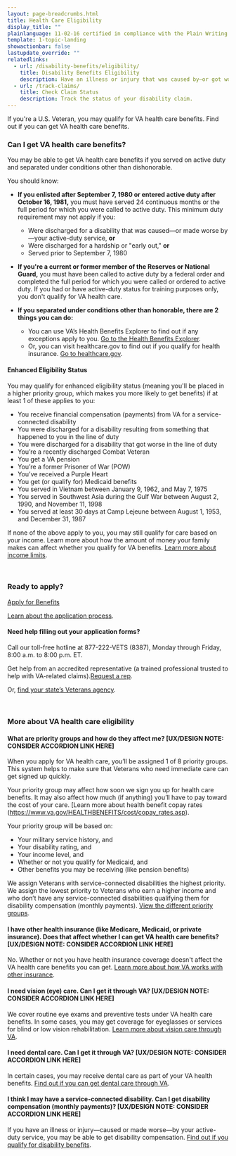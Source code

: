 ```yaml
---
layout: page-breadcrumbs.html
title: Health Care Eligibility
display_title: ""
plainlanguage: 11-02-16 certified in compliance with the Plain Writing Act
template: 1-topic-landing
showactionbar: false
lastupdate_override: ""
relatedlinks:
  - url: /disability-benefits/eligibility/
    title: Disability Benefits Eligibility
    description: Have an illness or injury that was caused by—or got worse because of—your active military service? Find out if you can get disability compensation (monthly payments) from VA.
  - url: /track-claims/
    title: Check Claim Status
    description: Track the status of your disability claim.
---
```


<div class="va-introtext">

If you're a U.S. Veteran, you may qualify for VA health care benefits. Find out if you can get VA health care benefits. 

</div>

<div class="feature" markdown="1">

### Can I get VA health care benefits? 

You may be able to get VA health care benefits if you served on active duty and separated under conditions other than dishonorable. 

You should know:

- **If you enlisted after September 7, 1980 or entered active duty after October 16, 1981,** you must have served 24 continuous months or the full period for which you were called to active duty. This minimum duty requirement may not apply if you:
  - Were discharged for a disability that was caused—or made worse by—your active-duty service, **or**
  - Were discharged for a hardship or "early out," **or**
  - Served prior to September 7, 1980

- **If you're a current or former member of the Reserves or National Guard,** you must have been called to active duty by a federal order and completed the full period for which you were called or ordered to active duty. If you had or have active-duty status for training purposes only, you don't qualify for VA health care.

- **If you separated under conditions other than honorable, there are 2 things you can do:**
  - You can use VA’s Health Benefits Explorer to find out if any exceptions apply to you. [Go to the Health Benefits Explorer](http://hbexplorer.vacloud.us/).
  - Or, you can visit healthcare.gov to find out if you qualify for health insurance. [Go to healthcare.gov](https://www.healthcare.gov/). 

#### Enhanced Eligibility Status

You may qualify for enhanced eligibility status (meaning you'll be placed in a higher priority group, which makes you more likely to get benefits) if at least 1 of these applies to you:

- You receive financial compensation (payments) from VA for a service-connected disability
- You were discharged for a disability resulting from something that happened to you in the line of duty
- You were discharged for a disability that got worse in the line of duty
- You’re a recently discharged Combat Veteran
- You get a VA pension
- You’re a former Prisoner of War (POW)
- You’ve received a Purple Heart
- You get (or qualify for) Medicaid benefits
- You served in Vietnam between January 9, 1962, and May 7, 1975
- You served in Southwest Asia during the Gulf War between August 2, 1990, and November 11, 1998
- You served at least 30 days at Camp Lejeune between August 1, 1953, and December 31, 1987

If none of the above apply to you, you may still qualify for care based on your income. Learn more about how the amount of money your family makes can affect whether you qualify for VA benefits. [Learn more about income limits](http://nationalincomelimits.vaftl.us/). 

</div>

<div markdown="0"><br></div>

### Ready to apply?

<a class="usa-button-primary va-button-primary" href="/healthcare/apply/application/introduction">Apply for Benefits</a>

[Learn about the application process](/healthcare/apply/).

#### Need help filling out your application forms?

Call our toll-free hotline at 877-222-VETS (8387), Monday through Friday, 8:00 a.m. to 8:00 p.m. ET.

Get help from an accredited representative (a trained professional trusted to help with VA-related claims).[Request a rep](https://www.ebenefits.va.gov/ebenefits/about/feature?feature=request-vso-representative). 

Or, [find your state’s Veterans agency](https://www.va.gov/statedva.htm).

<div markdown="0"><br></div>

### More about VA health care eligibility

#### What are priority groups and how do they affect me? [UX/DESIGN NOTE: CONSIDER ACCORDION LINK HERE]

When you apply for VA health care, you’ll be assigned 1 of 8 priority groups. This system helps to make sure that Veterans who need immediate care can get signed up quickly.

Your priority group may affect how soon we sign you up for health care benefits. It may also affect how much (if anything) you’ll have to pay toward the cost of your care. [Learn more about health benefit copay rates (https://www.va.gov/HEALTHBENEFITS/cost/copay_rates.asp). 

Your priority group will be based on:

- Your military service history, and
- Your disability rating, and
- Your income level, and
- Whether or not you qualify for Medicaid, and
- Other benefits you may be receiving (like pension benefits)

We assign Veterans with service-connected disabilities the highest priority. We assign the lowest priority to Veterans who earn a higher income and who don’t have any service-connected disabilities qualifying them for disability compensation (monthly payments).
[View the different priority groups](https://www.va.gov/healthbenefits/resources/priority_groups.asp/). 

#### I have other health insurance (like Medicare, Medicaid, or private insurance). Does that affect whether I can get VA health care benefits? [UX/DESIGN NOTE: CONSIDER ACCORDION LINK HERE]

No. Whether or not you have health insurance coverage doesn't affect the VA health care benefits you can get. [Learn more about how VA works with other insurance](/healthcare/about-va-health-care/va-health-care-and-other-insurance/).

#### I need vision (eye) care. Can I get it through VA? [UX/DESIGN NOTE: CONSIDER ACCORDION LINK HERE]

We cover routine eye exams and preventive tests under VA health care benefits. In some cases, you may get coverage for eyeglasses or services for blind or low vision rehabilitation. [Learn more about vision care through VA](/healthcare/about-va-health-care/vision-care/).

#### I need dental care. Can I get it through VA? [UX/DESIGN NOTE: CONSIDER ACCORDION LINK HERE]

In certain cases, you may receive dental care as part of your VA health benefits. [Find out if you can get dental care through VA](/healthcare/about-va-health-care/dental-care/).

#### I think I may have a service-connected disability. Can I get disability compensation (monthly payments)? [UX/DESIGN NOTE: CONSIDER ACCORDION LINK HERE]

If you have an illness or injury—caused or made worse—by your active-duty service, you may be able to get disability compensation. [Find out if you qualify for disability benefits](/disability-benefits/conditions/).
